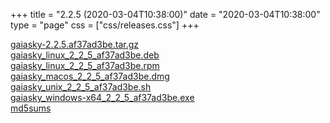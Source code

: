 +++
title = "2.2.5 (2020-03-04T10:38:00)"
date = "2020-03-04T10:38:00"
type = "page"
css = ["css/releases.css"]
+++

<section class="download-links">

<div class="download-block">
<div class="package">
<a href="https://gaia.ari.uni-heidelberg.de/gaiasky/releases/2.2.5.af37ad3be/gaiasky-2.2.5.af37ad3be.tar.gz">gaiasky-2.2.5.af37ad3be.tar.gz</a>
</div>
</div>
<div class="download-block">
<div class="package">
<a href="https://gaia.ari.uni-heidelberg.de/gaiasky/releases/2.2.5.af37ad3be/gaiasky_linux_2_2_5_af37ad3be.deb">gaiasky_linux_2_2_5_af37ad3be.deb</a>
</div>
</div>
<div class="download-block">
<div class="package">
<a href="https://gaia.ari.uni-heidelberg.de/gaiasky/releases/2.2.5.af37ad3be/gaiasky_linux_2_2_5_af37ad3be.rpm">gaiasky_linux_2_2_5_af37ad3be.rpm</a>
</div>
</div>
<div class="download-block">
<div class="package">
<a href="https://gaia.ari.uni-heidelberg.de/gaiasky/releases/2.2.5.af37ad3be/gaiasky_macos_2_2_5_af37ad3be.dmg">gaiasky_macos_2_2_5_af37ad3be.dmg</a>
</div>
</div>
<div class="download-block">
<div class="package">
<a href="https://gaia.ari.uni-heidelberg.de/gaiasky/releases/2.2.5.af37ad3be/gaiasky_unix_2_2_5_af37ad3be.sh">gaiasky_unix_2_2_5_af37ad3be.sh</a>
</div>
</div>
<div class="download-block">
<div class="package">
<a href="https://gaia.ari.uni-heidelberg.de/gaiasky/releases/2.2.5.af37ad3be/gaiasky_windows-x64_2_2_5_af37ad3be.exe">gaiasky_windows-x64_2_2_5_af37ad3be.exe</a>
</div>
</div>
<div class="download-block">
<div class="package">
<a href="https://gaia.ari.uni-heidelberg.de/gaiasky/releases/2.2.5.af37ad3be/md5sums">md5sums</a>
</div>
</div>


</section>
